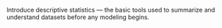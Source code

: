 Introduce descriptive statistics — the basic tools used to summarize and understand datasets before any modeling begins.
